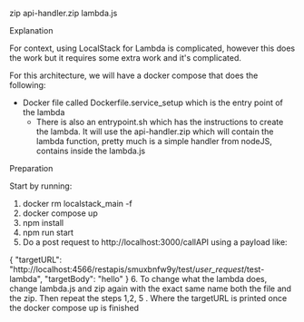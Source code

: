 zip api-handler.zip lambda.js


Explanation 

For context, using LocalStack for Lambda is complicated, however this does the work but it requires some extra work and it's complicated.

For this architecture, we will have a docker compose that does the following:
- Docker file called Dockerfile.service_setup which is the entry point of the lambda
  - There is also an entrypoint.sh which has the instructions to create the lambda. It will use the api-handler.zip which will contain the lambda function, pretty much is a simple handler from nodeJS, contains inside the lambda.js

Preparation 

Start by running:

1. docker rm localstack_main -f
2. docker compose up
3. npm install
4. npm run start
5. Do a post request to http://localhost:3000/callAPI using a payload like:

{
    "targetURL": "http://localhost:4566/restapis/smuxbnfw9y/test/_user_request_/test-lambda",
    "targetBody": "hello"
}
6. To change what the lambda does, change lambda.js and zip again with the exact same name both the file and the zip. Then repeat the steps 1,2, 5 .
Where the targetURL is printed once the docker compose up is finished